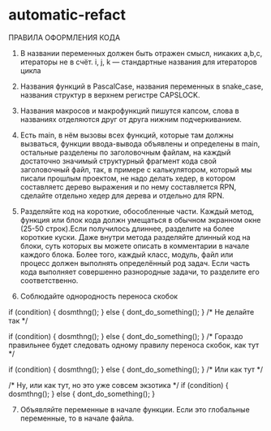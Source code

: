 # automatic-refact
ПРАВИЛА ОФОРМЛЕНИЯ КОДА
1. В названии переменных должен быть отражен смысл, никаких a,b,c,
итераторы не в счёт. i, j, k — стандартные названия для итераторов цикла

2. Названия функций в PascalCase, названия переменных в snake_case, 
названия структур в верхнем регистре CAPSLOCK.

3. Названия макросов и макрофункций пишутся капсом,
слова в названиях отделяются друг от друга нижним подчеркиванием.

4. Есть main, в нём вызовы всех функций, которые там должны вызваться,
функции ввода-вывода объявлены и определены в main, остальные разделены
по заголовочным файлам, на каждый достаточно значимый структурный 
фрагмент кода свой заголовочный файл, так, в примере с калькулятором,
который мы писали прошлым проектом, не надо делать хедер, в котором 
составляетс дерево выражения и по нему составляется RPN, сделайте 
отдельно хедер для дерева и отдельно для RPN.

5. Разделяйте код на короткие, обособленные части.
Каждый метод, функция или блок кода должн умещаться в обычном 
экранном окне (25-50 строк).Если получилось длиннее, разделите
на более короткие куски. Даже внутри метода разделяйте длинный
код на блоки, суть которых вы можете описать в комментарии в 
начале каждого блока.
Более того, каждый класс, модуль, файл или процесс должен выполнять
определённый род задач. Если часть кода выполняет совершенно 
разнородные задачи, то разделите его соответственно.

6. Соблюдайте однородность переноса скобок

if (condition) { dosmthng(); } else
{
    dont_do_something();
} /* Не делайте так */

if (condition) {
    dosmthng(); 
} else {
    dont_do_something();
} /* Гораздо правильнее будет следовать одному правилу переноса скобок, как тут */

if (condition) 
{
    dosmthng(); 
} 
else
{
    dont_do_something();
} /* Или как тут */

/* Ну, или как тут, но это уже совсем экзотика */
if (condition) { dosmthng(); } else { dont_do_something(); } 

7. Объявляйте переменные в начале функции. Если это глобальные переменные, то в начале файла.
